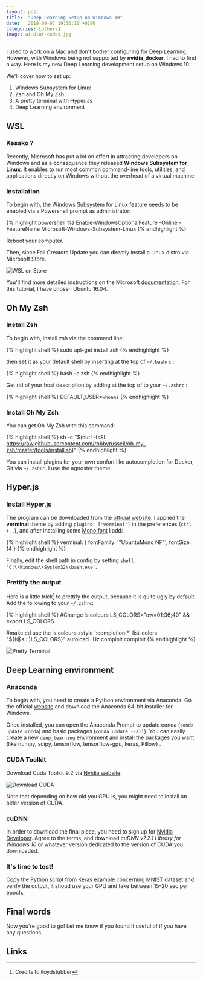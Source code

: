 ```yaml
---
layout: post
title:  "Deep Learning Setup on Windows 10"
date:   2018-09-07 19:30:10 +0100
categories: [others]
image: ai-blur-codes.jpg
---
```


I used to work on a Mac and don't bother configuring for Deep Learning. However, with Windows being not supported by **nvidia_docker**, I had to find a way.
Here is my new Deep Learning development setup on Windows 10.

We'll cover how to set up:

1. Windows Subsystem for Linux
2. Zsh and Oh My Zsh
3. A pretty terminal with Hyper.Js
4. Deep Learning environment

## WSL

### Kesako ?

Recently, Microsoft has put a lot on effort in attracting developers on Windows and as a consequence they released **Windows Subsystem for Linux**. It enables to run most common command-line tools, utilities, and applications directly on Windows without the overhead of a virtual machine.

### Installation

To begin with, the Windows Subsystem for Linux feature needs to be enabled via a Powershell prompt as administrator:

{% highlight powershell %}
Enable-WindowsOptionalFeature -Online -FeatureName Microsoft-Windows-Subsystem-Linux
{% endhighlight %}

Reboot your computer.

Then, since Fall Creators Update you can directly install a Linux distro via Microsoft Store.

![WSL on Store](https://raw.githubusercontent.com/DnzzL/dnzzl.github.io/master/static/img/_posts/win10-setup/wsl.PNG "WSL on Store")

You'll find more detailed instructions on the Microsoft [documentation](https://docs.microsoft.com/fr-fr/windows/wsl/install-win10). For this tutorial, I have chosen Ubuntu 16.04.


## Oh My Zsh

### Install Zsh

To begin with, install zsh via the command line:

{% highlight shell %}
sudo apt-get install zsh
{% endhighlight %}

then set it as your default shell by inserting at the top of `~/.bashrc` :

{% highlight shell %}
bash -c zsh
{% endhighlight %}

Get rid of your host description by adding at the top of to your `~/.zshrc` :

{% highlight shell %}
DEFAULT_USER=`whoami`
{% endhighlight %}

### Install Oh My Zsh

You can get Oh My Zsh with this command:

{% highlight shell %}
sh -c "$(curl -fsSL https://raw.githubusercontent.com/robbyrussell/oh-my-zsh/master/tools/install.sh)"
{% endhighlight %}

You can install plugins for your own confort like autocompletion for Docker, Git via `~/.zshrc`. I use the agnoster theme.

## Hyper.js

### Install Hyper.js

The program can be downloaded from the [official website](https://hyper.is/).
I applied the **verminal** theme by adding `plugins: ['verminal']` in the preferences (`ctrl + ,`),
and after installing some [Mono font](https://fonts.google.com/specimen/Ubuntu+Mono) I add:

{% highlight shell %}
verminal: {
  fontFamily: '"UbuntuMono NF"',
  fontSize: 14
}
{% endhighlight %}

Finally, edit the shell path in config by setting `shell: 'C:\\Windows\\System32\\bash.exe'`.

### Prettify the output

Here is a little trick[^1] to prettify the output, because it is quite ugly by default.
Add the following to your `~/.zshrc`:

{% highlight shell %}
#Change ls colours
LS_COLORS="ow=01;36;40" && export LS_COLORS

#make cd use the ls colours
zstyle ':completion:*' list-colors "${(@s.:.)LS_COLORS}"
autoload -Uz compinit
compinit
{% endhighlight %}

![Pretty Terminal](https://raw.githubusercontent.com/DnzzL/dnzzl.github.io/master/static/img/_posts/win10-setup/terminal.PNG "Pretty Terminal")

## Deep Learning environment

### Anaconda
To begin with, you need to create a Python environment via Anaconda.
Go the official [website]((https://www.anaconda.com/download/)) and download the Anaconda 64-bit installer for Windows.

Once installed, you can open the Anaconda Prompt to update conda (`conda update conda`) and basic packages (`conda update --all`). You can easily create a new `deep_learning` environment and install the packages you want (like numpy, scipy, tensorflow, tensorflow-gpu, keras, Pillow) .

### CUDA Toolkit
Download Cuda Toolkit 9.2 via [Nvidia website](https://developer.nvidia.com/cuda-toolkit).

![Download CUDA](https://raw.githubusercontent.com/DnzzL/dnzzl.github.io/master/static/img/_posts/win10-setup/cuda.PNG "Download CUDA")

Note that depending on how old you GPU is, you might need to install an older version of CUDA.

### cuDNN
In order to download the final piece, you need to sign up for [Nvidia Developer](https://developer.nvidia.com/rdp/cudnn-download). Agree to the terms, and download *cuDNN v7.2.1 Library for Windows 10* or whatever version dedicated to the version of CUDA you downloaded.

### It's time to test!

Copy the Python [script](https://github.com/keras-team/keras/blob/master/examples/mnist_cnn.py) from Keras example concerning MNIST dataset and verify the output, it shoud use your GPU and take between 15-20 sec per epoch.

## Final words

Now you're good to go!
Let me know if you found it useful of if you have any questions.

## Links
[^1]: Credits to lloydstubber